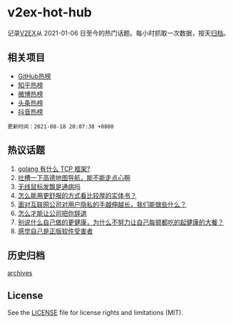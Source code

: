 # v2ex-hot-hub

 记录[V2EX](https://www.v2ex.com/)从 2021-01-06 日至今的热门话题。每小时抓取一次数据，按天[归档](archives)。
 
 ## 相关项目

- [GitHub热榜](https://github.com/snaildev/github-hot-hub)
- [知乎热榜](https://github.com/snaildev/zhihu-hot-hub)
- [微博热榜](https://github.com/snaildev/weibo-hot-hub)
- [头条热榜](https://github.com/snaildev/toutiao-hot-hub)
- [抖音热榜](https://github.com/snaildev/douyin-hot-hub)


 `更新时间：2021-08-18 20:07:38 +0800`

## 热议话题

1. [golang 有什么 TCP 框架?](https://www.v2ex.com/t/796420)
1. [吐槽一下高德地图导航，能不能走点心啊](https://www.v2ex.com/t/796476)
1. [无线鼠标发飘是通病吗](https://www.v2ex.com/t/796529)
1. [怎么能用更舒服的方式看比较厚的实体书？](https://www.v2ex.com/t/796457)
1. [面对互联网公司对用户隐私的手越伸越长，我们能做些什么？](https://www.v2ex.com/t/796421)
1. [怎么才能让公司把你辞退](https://www.v2ex.com/t/796439)
1. [别说什么自己做的更健康，为什么不努力让自己每顿都吃的起健康的大餐？](https://www.v2ex.com/t/796557)
1. [感觉自己是正版软件受害者](https://www.v2ex.com/t/796466)

## 历史归档

[archives](archives)

## License

See the [LICENSE](LICENSE) file for license rights and limitations (MIT).
